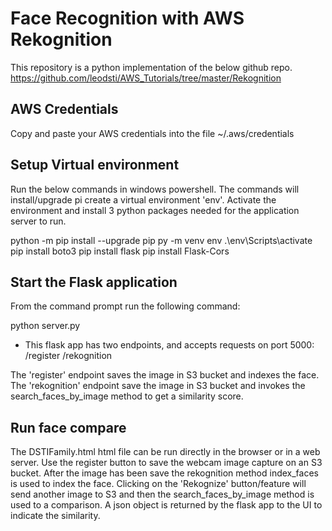 # Face Recognition with AWS Rekognition
This repository is a python implementation of the below github repo. 
https://github.com/leodsti/AWS_Tutorials/tree/master/Rekognition

## AWS Credentials
Copy and paste your AWS credentials into the file ~/.aws/credentials

## Setup Virtual environment
Run the below commands in windows powershell. The commands will install/upgrade pi create a virtual environment 'env'. Activate the environment and install 3 python packages needed for the application server to run.

python -m pip install --upgrade pip
py -m venv env
.\env\Scripts\activate
pip install boto3
pip install flask
pip install Flask-Cors

## Start the Flask application
From the command prompt run the following command:

python server.py

- This flask app has two endpoints, and accepts requests on port 5000:
/register
/rekognition

The 'register' endpoint saves the image in S3 bucket and indexes the face.
The 'rekognition' endpoint save the image in S3 bucket and invokes the search_faces_by_image method to get a similarity score.

## Run face compare
The DSTIFamily.html html file can be run directly in the browser or in a web server. Use the register button to save the webcam image capture on an S3 bucket. After the image has been save the rekognition method index_faces is used to index the face. Clicking on the 'Rekognize' button/feature will send another image to S3 and then the search_faces_by_image method is used to a comparison. A  json object is returned by the flask app to the UI to indicate the similarity.
